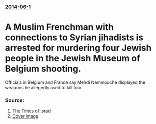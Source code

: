 ### [2014-06-1](/news/2014/06/1/index.md)

# A Muslim Frenchman with connections to Syrian jihadists is arrested for murdering four Jewish people in the Jewish Museum of Belgium shooting. 

Officials in Belgium and France say Mehdi Nemmouche displayed the weapons he allegedly used to kill four


### Source:

1. [The Times of Israel](http://www.timesofisrael.com/suspected-brussels-gunman-admitted-to-attack-on-film/)
1. [Cover Image](http://cdn.timesofisrael.com/uploads/2014/06/Mehdijoint-e1403770164722.jpg)
